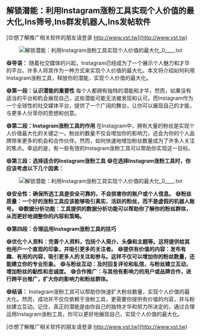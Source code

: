 ## **解锁潜能：利用Instagram涨粉工具实现个人价值的最大化,Ins筛号,Ins群发机器人,Ins发帖软件**

[😍想了解推广相关软件的朋友请登录 http://www.vst.tw](http://www.vst.tw)

 <center><img src="https://vst.tw/MP4/tuiguang/png/2.png" alt="解锁潜能：利用Instagram涨粉工具实现个人价值的最大化_0____.txt"></center>

**😄导语：**
随着社交媒体的兴起，Instagram已经成为了一个展示个人魅力和才华的平台。许多人将其作为一种方式来实现个人价值的最大化。本文将介绍如何利用Instagram涨粉工具，释放你的潜能，实现个人价值的最大化。

**😄第一段：认识潜能的重要性**
每个人都拥有独特的潜能和才华，然而，如果没有适当的平台和机会展现自己，这些潜能可能无法被发现和认可。而Instagram作为一个全球性的社交媒体平台，提供了一个广阔的舞台，让你可以展现自己的才能，与更多人分享你的思想和创意。

**😄第二段：Instagram涨粉工具的作用**
在Instagram中，拥有大量的粉丝是实现个人价值最大化的关键之一。粉丝的数量不仅会增加你的影响力，还会为你的个人品牌带来更多的机会和合作伙伴。然而，如何快速地增加粉丝数量成为了许多人关注的焦点。幸运的是，有一些有效的Instagram涨粉工具可以帮助你实现这一目标。

**😄第三段：选择适合的Instagram涨粉工具**
**😄在选择Instagram涨粉工具时，你应该考虑以下几个因素：**

 <center><img src="https://vst.tw/MP4/tuiguang/png/1.png" alt="解锁潜能：利用Instagram涨粉工具实现个人价值的最大化_0____.txt"></center>

**😄安全性：确保所选工具是安全可靠的，不会损害你的账户或个人信息。**
**😄粉丝质量：一个好的涨粉工具应该能够吸引真实、活跃的粉丝，而不是虚假的机器人账号。**
**😄数据分析功能：工具提供的数据分析功能可以帮助你了解你的粉丝群体，从而更好地调整你的内容和策略。**

**😄第四段：合理运用Instagram涨粉工具的技巧**

**😄优化个人资料：完善个人资料，包括个人简介、头像和主题等。这将提供给其他用户一个直观的印象，并吸引更多的关注者。**
**😄提供有价值的内容：发布有趣、有用的内容，吸引更多人的关注和参与。这样不仅可以增加你的粉丝数量，还能建立你的专业形象。**
**😄与粉丝互动：及时回复评论和私信，与粉丝建立互动，增加粉丝的黏性和忠诚度。**
**😄合作推广：与其他有影响力的用户或品牌合作，进行跨平台推广，扩大你的影响力和粉丝群体。**

**😄结语：**
Instagram涨粉工具可以帮助你快速扩大粉丝数量，实现个人价值的最大化。然而，成功并不仅仅依赖于涨粉工具，更需要你提供有价值的内容，并与粉丝建立互动。记住，真正的潜能是由你自己的独特才华和努力所决定的，通过合理运用Instagram涨粉工具，你可以更好地展现自己，实现个人价值的最大化。

[😍想了解推广相关软件的朋友请登录 http://www.vst.tw](http://www.vst.tw)



